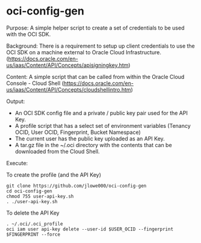 # oci-config-gen

Purpose: A simple helper script to create a set of credentials to be used with the OCI SDK.

Background: There is a requirement to setup up client credentials to use the OCI SDK on a machine external to Oracle Cloud Infrastructure. (https://docs.oracle.com/en-us/iaas/Content/API/Concepts/apisigningkey.htm)

Content: A simple script that can be called from within the Oracle Cloud Console - Cloud Shell (https://docs.oracle.com/en-us/iaas/Content/API/Concepts/cloudshellintro.htm)

Output:
- An OCI SDK config file and a private / public key pair used for the API Key.
- A profile script that has a select set of environment variables (Tenancy OCID, User OCID, Fingerprint, Bucket Namespace)
- The current user has the public key uploaded as an API Key.
- A tar.gz file in the ~/.oci directory with the contents that can be downloaded from the Cloud Shell.

Execute:

To create the profile (and the API Key)
```
git clone https://github.com/jlowe000/oci-config-gen
cd oci-config-gen
chmod 755 user-api-key.sh
. ./user-api-key.sh
```

To delete the API Key
```
. ~/.oci/.oci_profile
oci iam user api-key delete --user-id $USER_OCID --fingerprint $FINGERPRINT --force
```
